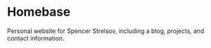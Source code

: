 # Homebase

Personal website for Spencer Strelsov, including a blog, projects, and contact information.
